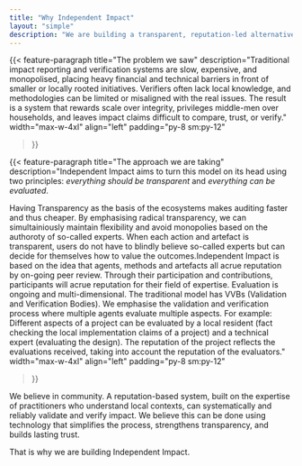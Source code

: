 ```yaml
---
title: "Why Independent Impact"
layout: "simple"
description: "We are building a transparent, reputation-led alternative to opaque impact reporting."
---
```


{{< feature-paragraph
title="The problem we saw"
description="Traditional impact reporting and verification systems are slow, expensive, and monopolised, placing heavy financial and technical barriers in front of smaller or locally rooted initiatives. Verifiers often lack local knowledge, and methodologies can be limited or misaligned with the real issues. The result is a system that rewards scale over integrity, privileges middle-men over households, and leaves impact claims difficult to compare, trust, or verify."
width="max-w-4xl"
align="left"
padding="py-8 sm:py-12"
>}}

{{< feature-paragraph
title="The approach we are taking"
description="Independent Impact aims to turn this model on its head using two principles: <em>everything should be transparent</em> and <em>everything can be evaluated</em>. <p>Having Transparency as the basis of the ecosystems makes auditing faster and thus cheaper. By emphasising radical transparency, we can simultainiously maintain flexibility and avoid monopolies based on the authoroty of so-called experts. When each action and artefact is transparent, users do not have to blindly believe so-called experts but can decide for themselves how to value the outcomes.Independent Impact is based on the idea that agents, methods and artefacts all acrue reputation by on-going peer review. Through their participation and contributions, participants will acrue reputation for their field of expertise. Evaluation is ongoing and multi-dimensional. The traditional model has VVBs (Validation and Verification Bodies). We emphasise the validation and verification process where multiple agents evaluate multiple aspects. For example: Different aspects of a project can be evaluated by a local resident (fact checking the local implementation claims of a project) and a technical expert (evaluating the design). The reputation of the project reflects the evaluations received, taking into account the reputation of the evaluators."
width="max-w-4xl"
align="left"
padding="py-8 sm:py-12"
>}}


We believe in community. A reputation-based system, built on the expertise of practitioners who understand local contexts, can systematically and reliably validate and verify impact. We believe this can be done using technology that simplifies the process, strengthens transparency, and builds lasting trust.

That is why we are building Independent Impact.
